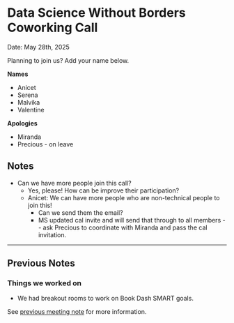 # Data Science Without Borders Coworking Call 
  
Date: May 28th, 2025

Planning to join us? Add your name below.

**Names**  

   * Anicet
   * Serena
   * Malvika
   * Valentine

**Apologies**

   * Miranda
   * Precious - on leave

## Notes

   * Can we have more people join this call?
       * Yes, please! How can be improve their participation?
       * Anicet: We can have more people who are non-technical people to join this!
           * Can we send them the email?
           * MS updated cal invite and will send that through to all members -- ask Precious to coordinate with Miranda and pass the cal invitation.
----------------------------------------------------------------------------------------------------

## Previous Notes

### Things we worked on

   * We had breakout rooms to work on Book Dash SMART goals.

See [previous meeting note](https://github.com/aphrc-dswb/dswb-open-science-capacity-wg/blob/main/project-management/coworking-calls/20250514-coworking-call-notes.md) for more information.
